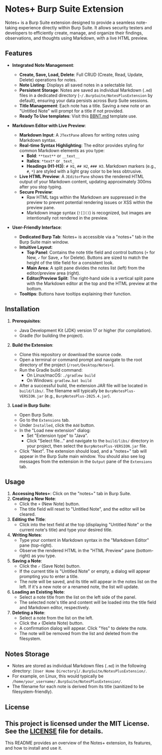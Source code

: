 # Notes+ Burp Suite Extension

Notes+ is a Burp Suite extension designed to provide a seamless note-taking experience directly within Burp Suite. It allows security testers and developers to efficiently create, manage, and organize their findings, observations, and thoughts using Markdown, with a live HTML preview.

## Features

*   **Integrated Note Management**:
    *   **Create, Save, Load, Delete**: Full CRUD (Create, Read, Update, Delete) operations for notes.
    *   **Note Listing**: Displays all saved notes in a selectable list.
    *   **Persistent Storage**: Notes are saved as individual Markdown (`.md`) files in a dedicated directory (`~/.BurpSuite/NotesPlusExtension` by default), ensuring your data persists across Burp Suite sessions.
    *   **Title Management**: Each note has a title. Saving a new note or an "Untitled Note" will prompt for a title if not provided.
    *   **Ready To Use templates**: Visit this <a href="https://github.com/alpernae/bugbounty/blob/main/0x01/BBTNT.md">BBNT.md</a> template use.

*   **Markdown Editor with Live Preview**:
    *   **Markdown Input**: A `JTextPane` allows for writing notes using Markdown syntax.
    *   **Real-time Syntax Highlighting**: The editor provides styling for common Markdown elements as you type:
        *   **Bold**: `**text**` or `__text__`
        *   **Italics**: `*text*` or `_text_`
        *   **Headings (H1-H3)**: `# H1`, `## H2`, `### H3`. Markdown markers (e.g., `#`, `*`) are styled with a light gray color to be less obtrusive.
    *   **Live HTML Preview**: A `JEditorPane` shows the rendered HTML output of your Markdown content, updating approximately 300ms after you stop typing.
    *   **Secure Preview**:
        *   Raw HTML tags within the Markdown are suppressed in the preview to prevent potential rendering issues or XSS within the preview pane.
        *   Markdown image syntax (`![]()`) is recognized, but images are intentionally not rendered in the preview.

*   **User-Friendly Interface**:
    *   **Dedicated Burp Tab**: Notes+ is accessible via a "notes+" tab in the Burp Suite main window.
    *   **Intuitive Layout**:
        *   **Top Panel**: Contains the note title field and control buttons (`+` for New, `✓` for Save, `✗` for Delete). Buttons are sized to match the height of the title field for a consistent look.
        *   **Main Area**: A split pane divides the notes list (left) from the editor/preview area (right).
        *   **Editor/Preview Split**: The right-hand side is a vertical split pane with the Markdown editor at the top and the HTML preview at the bottom.
    *   **Tooltips**: Buttons have tooltips explaining their function.

## Installation

1.  **Prerequisites**:
    *   Java Development Kit (JDK) version 17 or higher (for compilation).
    *   Gradle (for building the project).

2.  **Build the Extension**:
    *   Clone this repository or download the source code.
    *   Open a terminal or command prompt and navigate to the root directory of the project (`/root/Desktop/Notes+`).
    *   Run the Gradle build command:
        *   On Linux/macOS: `./gradlew build`
        *   On Windows: `gradlew.bat build`
    *   After a successful build, the extension JAR file will be located in `build/libs/`. The filename will typically be `BurpNotesPlus-VERSION.jar` (e.g., `BurpNotesPlus-2025.4.jar`).

3.  **Load in Burp Suite**:
    *   Open Burp Suite.
    *   Go to the `Extensions` tab.
    *   Under `Installed`, click the `Add` button.
    *   In the "Load new extension" dialog:
        *   Set "Extension type" to "Java".
        *   Click "Select file..." and navigate to the `build/libs/` directory in your project, then select the `BurpNotesPlus-VERSION.jar` file.
    *   Click "Next". The extension should load, and a "notes+" tab will appear in the Burp Suite main window. You should also see log messages from the extension in the `Output` pane of the `Extensions` tab.

## Usage

1.  **Accessing Notes+**: Click on the "notes+" tab in Burp Suite.
2.  **Creating a New Note**:
    *   Click the `+` (New Note) button.
    *   The title field will reset to "Untitled Note", and the editor will be cleared.
3.  **Editing the Title**:
    *   Click into the text field at the top (displaying "Untitled Note" or the current note's title) and type your desired title.
4.  **Writing Notes**:
    *   Type your content in Markdown syntax in the "Markdown Editor" pane (top-right).
    *   Observe the rendered HTML in the "HTML Preview" pane (bottom-right) as you type.
5.  **Saving a Note**:
    *   Click the `✓` (Save Note) button.
    *   If the current title is "Untitled Note" or empty, a dialog will appear prompting you to enter a title.
    *   The note will be saved, and its title will appear in the notes list on the left. If it's a new note or a renamed note, the list will update.
6.  **Loading an Existing Note**:
    *   Select a note title from the list on the left side of the panel.
    *   The selected note's title and content will be loaded into the title field and Markdown editor, respectively.
7.  **Deleting a Note**:
    *   Select a note from the list on the left.
    *   Click the `✗` (Delete Note) button.
    *   A confirmation dialog will appear. Click "Yes" to delete the note.
    *   The note will be removed from the list and deleted from the filesystem.

## Notes Storage

*   Notes are stored as individual Markdown files (`.md`) in the following directory: `[User Home Directory]/.BurpSuite/NotesPlusExtension/`.
*   For example, on Linux, this would typically be `/home/your_username/.BurpSuite/NotesPlusExtension/`.
*   The filename for each note is derived from its title (sanitized to be filesystem-friendly).


## License

This project is licensed under the MIT License. See the [LICENSE](LICENSE) file for details.
---

This README provides an overview of the Notes+ extension, its features, and how to install and use it.
